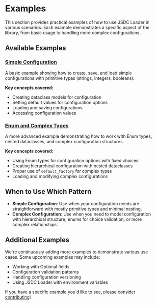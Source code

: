 # Examples

This section provides practical examples of how to use JSDC Loader in various scenarios. Each example demonstrates a specific aspect of the library, from basic usage to handling more complex configurations.

## Available Examples

### [Simple Configuration](simple-configuration.md)
A basic example showing how to create, save, and load simple configurations with primitive types (strings, integers, booleans).

**Key concepts covered:**
- Creating dataclass models for configuration
- Setting default values for configuration options
- Loading and saving configurations
- Accessing configuration values

### [Enum and Complex Types](enum-and-complex-types.md)
A more advanced example demonstrating how to work with Enum types, nested dataclasses, and complex configuration structures.

**Key concepts covered:**
- Using Enum types for configuration options with fixed choices
- Creating hierarchical configuration with nested dataclasses
- Proper use of `default_factory` for complex types
- Loading and modifying complex configurations

## When to Use Which Pattern

- **Simple Configuration**: Use when your configuration needs are straightforward with mostly primitive types and minimal nesting.
- **Complex Configuration**: Use when you need to model configuration with hierarchical structure, enums for choice validation, or more complex relationships.

## Additional Examples

We're continuously adding more examples to demonstrate various use cases. Some upcoming examples may include:

- Working with Optional fields
- Configuration validation patterns
- Handling configuration versioning
- Using JSDC Loader with environment variables

If you have a specific example you'd like to see, please consider [contributing](../contributing.md)!

